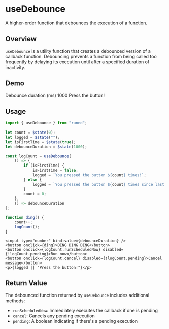 # useDebounce
A higher-order function that debounces the execution of a function.

## Overview

`useDebounce` is a utility function that creates a debounced version of a callback function. Debouncing prevents a function from being called too frequently by delaying its execution until after a specified duration of inactivity.

## Demo
Debounce duration (ms)
1000
Press the button!

## Usage

```ts
import { useDebounce } from "runed";
 
let count = $state(0);
let logged = $state("");
let isFirstTime = $state(true);
let debounceDuration = $state(1000);
 
const logCount = useDebounce(
	() => {
		if (isFirstTime) {
			isFirstTime = false;
			logged = `You pressed the button ${count} times!`;
		} else {
			logged = `You pressed the button ${count} times since last time!`;
		}
		count = 0;
	},
	() => debounceDuration
);
 
function ding() {
	count++;
	logCount();
}
```

```svelte
<input type="number" bind:value={debounceDuration} />
<button onclick={ding}>DING DING DING</button>
<button onclick={logCount.runScheduledNow} disabled={!logCount.pending}>Run now</button>
<button onclick={logCount.cancel} disabled={!logCount.pending}>Cancel message</button>
<p>{logged || "Press the button!"}</p>
```

## Return Value

The debounced function returned by `useDebounce` includes additional methods:

- `runScheduledNow`: Immediately executes the callback if one is pending
- `cancel`: Cancels any pending execution
- `pending`: A boolean indicating if there's a pending execution